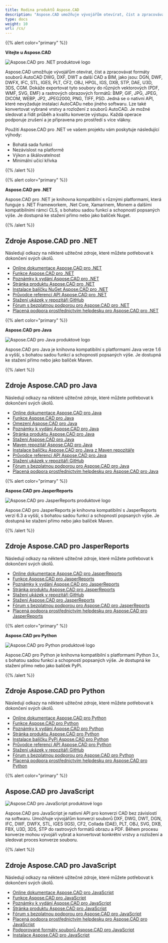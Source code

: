 ```yaml
---
title: Rodina produktů Aspose.CAD
description: "Aspose.CAD umožňuje vývojářům otevírat, číst a zpracovávat formáty souborů AutoCAD DWG, DXF, DWT a další CAD a BIM, jako jsou: DGN, DWF, DWFX, IFC, STL, IGES, PLT, CF2, OBJ, HPGL, IGS, DXB, STP, DAE, U3D, 3DS, CGM"
type: docs
weight: 10
url: /cs/
---
```


{{% alert color="primary" %}}

**Vítejte u Aspose.CAD**

![Aspose.CAD pro .NET produktové logo](/_assets/home_1.png)

Aspose.CAD umožňuje vývojářům otevírat, číst a zpracovávat formáty souborů AutoCAD DWG, DXF, DWT a další CAD a BIM, jako jsou: DGN, DWF, DWFX, IFC, STL, IGES, PLT, CF2, OBJ, HPGL, IGS, DXB, STP, DAE, U3D, 3DS, CGM. Dokáže exportovat tyto soubory do různých vektorových (PDF, WMF, SVG, EMF) a rastrových obrazových formátů: BMP, GIF, JPG, JPEG, DICOM, WEBP, JP2, JPEG2000, PNG, TIFF, PSD. Jedná se o nativní API, které nevyžaduje instalaci AutoCADu nebo jiného softwaru. Lze také konvertovat vybrané vrstvy a rozložení z souborů AutoCAD.
Je možné sledovat a řídit průběh a kvalitu konverze výstupu. Každá operace podporuje zrušení a je připravena pro prostředí s více vlákny.

Použití Aspose.CAD pro .NET ve vašem projektu vám poskytuje následující výhody:

- Bohatá sada funkcí
- Nezávislost na platformě
- Výkon a škálovatelnost
- Minimální učicí křivka

{{% /alert %}}

{{% alert color="primary" %}}

**Aspose.CAD pro .NET**

Aspose.CAD pro .NET je knihovna kompatibilní s různými platformami, která funguje s .NET Frameworkem, .Net Core, Xamarinem, Monem a dalšími kompatibilními rámci CLS, s bohatou sadou funkcí a schopností popsaných výše. Je dostupná ke stažení přímo nebo jako balíček Nuget.

{{% /alert %}}

## **Zdroje Aspose.CAD pro .NET**

Následují odkazy na některé užitečné zdroje, které můžete potřebovat k dokončení svých úkolů.

- [Online dokumentace Aspose.CAD pro .NET](/cad/net/)
- [Funkce Aspose.CAD pro .NET](/cad/net/product-overview/#advanced-api-features)
- [Poznámky k vydání Aspose.CAD pro .NET](https://releases.aspose.com/cad/net/release-notes/)
- [Stránka produktu Aspose.CAD pro .NET](https://products.aspose.com/cad/net/)
- [Instalace balíčku NuGet Aspose.CAD pro .NET](https://www.nuget.org/packages/Aspose.CAD/)
- [Průvodce referencí API Aspose.CAD pro .NET](https://reference.aspose.com/cad/net)
- [Stažení ukázek v repozitáři GitHub](https://github.com/aspose-cad/Aspose.CAD-for-.NET)
- [Fórum s bezplatnou podporou pro Aspose.CAD pro .NET](https://forum.aspose.com/c/cad/19)
- [Placená podpora prostřednictvím helpdesku pro Aspose.CAD pro .NET](https://helpdesk.aspose.com/)

{{% alert color="primary" %}}

**Aspose.CAD pro Java**

![Aspose.CAD pro Java produktové logo](/_assets/home_2.png)

Aspose.CAD pro Java je knihovna kompatibilní s platformami Java verze 1.6 a vyšší, s bohatou sadou funkcí a schopností popsaných výše. Je dostupná ke stažení přímo nebo jako balíček Maven.

{{% /alert %}}

## **Zdroje Aspose.CAD pro Java**

Následují odkazy na některé užitečné zdroje, které můžete potřebovat k dokončení svých úkolů.

- [Online dokumentace Aspose.CAD pro Java](/cad/java/)
- [Funkce Aspose.CAD pro Java](/cad/java/product-overview/#advanced-api-features)
- [Omezení Aspose.CAD pro Java](/cad/java/product-overview/#not-yet-supported)
- [Poznámky k vydání Aspose.CAD pro Java](https://releases.aspose.com/cad/java/release-notes/)
- [Stránka produktu Aspose.CAD pro Java](https://products.aspose.com/cad/java/)
- [Stažení Aspose.CAD pro Java](https://releases.aspose.com/cad/java/)
- [Maven repozitář Aspose.CAD pro Java](https://releases.aspose.com/java/repo/com/aspose/aspose-cad/)
- [Instalace balíčku Aspose.CAD pro Java z Maven repozitáře](/cad/java/installation/)
- [Průvodce referencí API Aspose.CAD pro Java](https://reference.aspose.com/cad/java)
- [Stažení ukázek v repozitáři GitHub](https://github.com/aspose-cad/Aspose.CAD-for-Java)
- [Fórum s bezplatnou podporou pro Aspose.CAD pro Java](https://forum.aspose.com/c/cad/19)
- [Placená podpora prostřednictvím helpdesku pro Aspose.CAD pro Java](https://helpdesk.aspose.com/)

{{% alert color="primary" %}}

**Aspose.CAD pro JasperReports**

![Aspose.CAD pro JasperReports produktové logo](/_assets/home_3.png)

Aspose.CAD pro JasperReports je knihovna kompatibilní s JasperReports verzí 6.3 a vyšší, s bohatou sadou funkcí a schopností popsaných výše. Je dostupná ke stažení přímo nebo jako balíček Maven.

{{% /alert %}}

## **Zdroje Aspose.CAD pro JasperReports**

Následují odkazy na některé užitečné zdroje, které můžete potřebovat k dokončení svých úkolů.

- [Online dokumentace Aspose.CAD pro JasperReports](/cad/jasperreports/)
- [Funkce Aspose.CAD pro JasperReports](/cad/jasperreports/features-overview/)
- [Poznámky k vydání Aspose.CAD pro JasperReports](https://releases.aspose.com/cad/jasperreports/release-notes/)
- [Stránka produktu Aspose.CAD pro JasperReports](https://products.aspose.com/cad/jasperreports/)
- [Stažení ukázek v repozitáři GitHub](https://github.com/aspose-cad/Aspose.CAD-for-JasperReports)
- [Stažení Aspose.CAD pro JasperReports](https://downloads.aspose.com/cad/jasperreports)
- [Fórum s bezplatnou podporou pro Aspose.CAD pro JasperReports](https://forum.aspose.com/c/cad/19)
- [Placená podpora prostřednictvím helpdesku pro Aspose.CAD pro JasperReports](https://helpdesk.aspose.com/)

{{% alert color="primary" %}}

**Aspose.CAD pro Python**

![Aspose.CAD pro Python produktové logo](/_assets/home_5.png)

Aspose.CAD pro Python je knihovna kompatibilní s platformami Python 3.x, s bohatou sadou funkcí a schopností popsaných výše. Je dostupná ke stažení přímo nebo jako balíček PyPi.

{{% /alert %}}

## **Zdroje Aspose.CAD pro Python**

Následují odkazy na některé užitečné zdroje, které můžete potřebovat k dokončení svých úkolů.

- [Online dokumentace Aspose.CAD pro Python](/cad/python-net/)
- [Funkce Aspose.CAD pro Python](/cad/python-net/product-overview/#advanced-api-features)
- [Poznámky k vydání Aspose.CAD pro Python](https://releases.aspose.com/cad/python-net/release-notes/)
- [Stránka produktu Aspose.CAD pro Python](https://products.aspose.com/cad/python-net/)
- [Instalace balíčku PyPi Aspose.CAD pro Python](https://pypi.org/project/aspose-cad/)
- [Průvodce referencí API Aspose.CAD pro Python](https://reference.aspose.com/cad/python-net)
- [Stažení ukázek v repozitáři GitHub](https://github.com/aspose-cad/Aspose.CAD-for-Python)
- [Fórum s bezplatnou podporou pro Aspose.CAD pro Python](https://forum.aspose.com/c/cad/19)
- [Placená podpora prostřednictvím helpdesku pro Aspose.CAD pro Python](https://helpdesk.aspose.com/)

{{% alert color="primary" %}}

## **Aspose.CAD pro JavaScript**

![Aspose.CAD pro JavaScript produktové logo](/_assets/home_5.png)

Aspose.CAD pro JavaScript je nativní API pro konverzi CAD bez závislostí na softwaru. Umožňuje vývojářům konverzi souborů DXF, DWG, DWT, DGN, IFC, DWF, DWFX, STL, IGES (IGS), CF2, Collada (DAE), PLT, OBJ, SVG, DXB, FBX, U3D, 3DS, STP do rastrových formátů obrazu a PDF.
Během procesu konverze mohou vývojáři vybrat a konvertovat konkrétní vrstvy a rozložení a sledovat proces konverze souboru.

{{% /alert %}}

## **Zdroje Aspose.CAD pro JavaScript**

Následují odkazy na některé užitečné zdroje, které můžete potřebovat k dokončení svých úkolů.

- [Online dokumentace Aspose.CAD pro JavaScript](/cad/javascript-net/)
- [Funkce Aspose.CAD pro JavaScript](/cad/javascript-net/features/)
- [Poznámky k vydání Aspose.CAD pro JavaScript](https://releases.aspose.com/cad/javascript-net/release-notes/)
- [Stránka produktu Aspose.CAD pro JavaScript](https://products.aspose.com/cad/javascript-net/)
- [Fórum s bezplatnou podporou pro Aspose.CAD pro JavaScript](https://forum.aspose.com/c/cad/19)
- [Placená podpora prostřednictvím helpdesku pro Aspose.CAD pro JavaScript](https://helpdesk.aspose.com/)
- [Podporované formáty souborů Aspose.CAD pro JavaScript](/cad/javascript-net/supported-file-formats/)
- [Instalace Aspose.CAD pro JavaScript](/cad/javascript-net/installation/)
